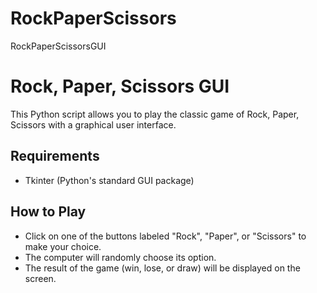 # RockPaperScissors
RockPaperScissorsGUI
# Rock, Paper, Scissors GUI

This Python script allows you to play the classic game of Rock, Paper, Scissors with a graphical user interface.

## Requirements
- Tkinter (Python's standard GUI package)


## How to Play

- Click on one of the buttons labeled "Rock", "Paper", or "Scissors" to make your choice.
- The computer will randomly choose its option.
- The result of the game (win, lose, or draw) will be displayed on the screen.
